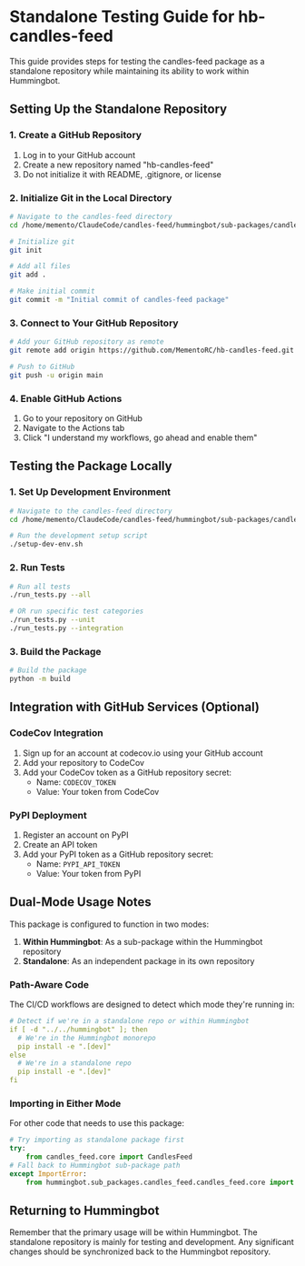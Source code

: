 # Standalone Testing Guide for hb-candles-feed

This guide provides steps for testing the candles-feed package as a standalone repository while maintaining its ability to work within Hummingbot.

## Setting Up the Standalone Repository

### 1. Create a GitHub Repository

1. Log in to your GitHub account
2. Create a new repository named "hb-candles-feed"
3. Do not initialize it with README, .gitignore, or license

### 2. Initialize Git in the Local Directory

```bash
# Navigate to the candles-feed directory
cd /home/memento/ClaudeCode/candles-feed/hummingbot/sub-packages/candles-feed

# Initialize git
git init

# Add all files
git add .

# Make initial commit
git commit -m "Initial commit of candles-feed package"
```

### 3. Connect to Your GitHub Repository

```bash
# Add your GitHub repository as remote
git remote add origin https://github.com/MementoRC/hb-candles-feed.git

# Push to GitHub
git push -u origin main
```

### 4. Enable GitHub Actions

1. Go to your repository on GitHub
2. Navigate to the Actions tab
3. Click "I understand my workflows, go ahead and enable them"

## Testing the Package Locally

### 1. Set Up Development Environment

```bash
# Navigate to the candles-feed directory
cd /home/memento/ClaudeCode/candles-feed/hummingbot/sub-packages/candles-feed

# Run the development setup script
./setup-dev-env.sh
```

### 2. Run Tests

```bash
# Run all tests
./run_tests.py --all

# OR run specific test categories
./run_tests.py --unit
./run_tests.py --integration
```

### 3. Build the Package

```bash
# Build the package
python -m build
```

## Integration with GitHub Services (Optional)

### CodeCov Integration

1. Sign up for an account at codecov.io using your GitHub account
2. Add your repository to CodeCov
3. Add your CodeCov token as a GitHub repository secret:
   - Name: `CODECOV_TOKEN`
   - Value: Your token from CodeCov

### PyPI Deployment

1. Register an account on PyPI
2. Create an API token
3. Add your PyPI token as a GitHub repository secret:
   - Name: `PYPI_API_TOKEN`
   - Value: Your token from PyPI

## Dual-Mode Usage Notes

This package is configured to function in two modes:

1. **Within Hummingbot**: As a sub-package within the Hummingbot repository
2. **Standalone**: As an independent package in its own repository

### Path-Aware Code

The CI/CD workflows are designed to detect which mode they're running in:

```yaml
# Detect if we're in a standalone repo or within Hummingbot
if [ -d "../../hummingbot" ]; then
  # We're in the Hummingbot monorepo
  pip install -e ".[dev]"
else
  # We're in a standalone repo
  pip install -e ".[dev]"
fi
```

### Importing in Either Mode

For other code that needs to use this package:

```python
# Try importing as standalone package first
try:
    from candles_feed.core import CandlesFeed
# Fall back to Hummingbot sub-package path
except ImportError:
    from hummingbot.sub_packages.candles_feed.candles_feed.core import CandlesFeed
```

## Returning to Hummingbot

Remember that the primary usage will be within Hummingbot. The standalone repository is mainly for testing and development. Any significant changes should be synchronized back to the Hummingbot repository.
